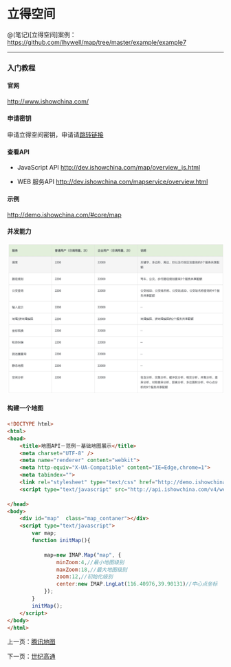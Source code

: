 立得空间
====================

@(笔记)[立得空间]案例：https://github.com/lhywell/map/tree/master/example/example7

-------------------

### 入门教程

#### 官网
http://www.ishowchina.com/

#### 申请密钥
申请立得空间密钥，申请请[跳转链接](http://user.ishowchina.com/uc/applykey?access_token=&token_expires=)

#### 查看API
- JavaScript API
http://dev.ishowchina.com/map/overview_js.html

- WEB 服务API
http://dev.ishowchina.com/mapservice/overview.html

#### 示例
http://demo.ishowchina.com/#core/map


#### 并发能力
![map](https://github.com/lhywell/map/blob/master/example/img/map1003.png)


#### 构建一个地图

```html
<!DOCTYPE html>
<html>
<head>
    <title>地图API－范例－基础地图展示</title>
    <meta charset="UTF-8" />
    <meta name="renderer" content="webkit">
    <meta http-equiv="X-UA-Compatible" content="IE=Edge,chrome=1">
    <meta tabindex="">
    <link rel="stylesheet" type="text/css" href="http://demo.ishowchina.com/apidemos/sourceLinks/style.css" />
    <script type="text/javascript" src="http://api.ishowchina.com/v4/webapi/js/auth?v=3.8.1&t=jsmap&ak=您申请的key"></script>
    
</head>
<body>
    <div id="map"  class="map_contaner"></div>    
    <script type="text/javascript">
        var map;
        function initMap(){
            
            map=new IMAP.Map("map", {
                minZoom:4,//最小地图级别
                maxZoom:18,//最大地图级别
                zoom:12,//初始化级别
                center:new IMAP.LngLat(116.40976,39.90131)//中心点坐标
            });
        }
        initMap();    
    </script>
</body>
</html>
```

上一页：[腾讯地图](https://github.com/lhywell/map/blob/master/docs/1.3README.md)

下一页：[世纪高通](https://github.com/lhywell/map/blob/master/docs/1.5README.md)
